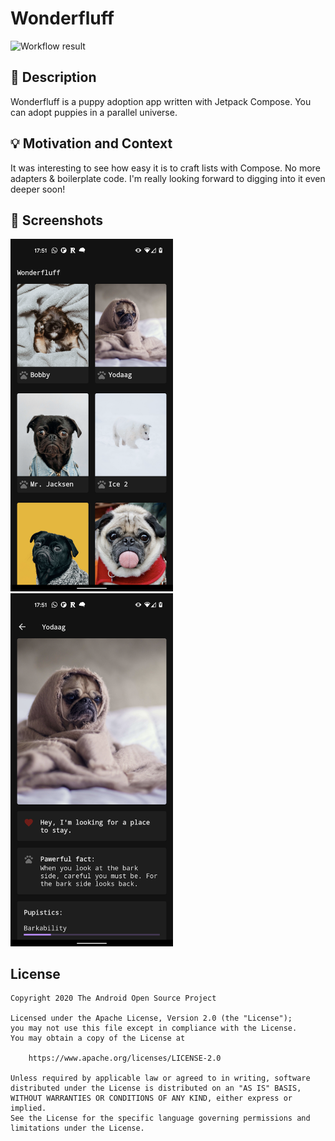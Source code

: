 # Wonderfluff

<!--- Replace <OWNER> with your Github Username and <REPOSITORY> with the name of your repository. -->
<!--- You can find both of these in the url bar when you open your repository in github. -->
![Workflow result](https://github.com/yannickpulver/wonderfluff/workflows/Check/badge.svg)


## :scroll: Description
<!--- Describe your app in one or two sentences -->
Wonderfluff is a puppy adoption app written with Jetpack Compose. You can adopt puppies in a parallel universe.


## :bulb: Motivation and Context
<!--- Optionally point readers to interesting parts of your submission. -->
<!--- What are you especially proud of? -->
It was interesting to see how easy it is to craft lists with Compose. No more adapters & boilerplate code. I'm really looking forward to digging into it even deeper soon!


## :camera_flash: Screenshots
<!-- You can add more screenshots here if you like -->
<img src="/results/screenshot_1.png" width="260">&emsp;<img src="/results/screenshot_2.png" width="260">

## License
```
Copyright 2020 The Android Open Source Project

Licensed under the Apache License, Version 2.0 (the "License");
you may not use this file except in compliance with the License.
You may obtain a copy of the License at

    https://www.apache.org/licenses/LICENSE-2.0

Unless required by applicable law or agreed to in writing, software
distributed under the License is distributed on an "AS IS" BASIS,
WITHOUT WARRANTIES OR CONDITIONS OF ANY KIND, either express or implied.
See the License for the specific language governing permissions and
limitations under the License.
```